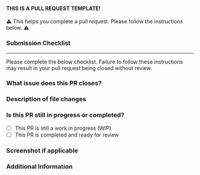 #### THIS IS A PULL REQUEST TEMPLATE! 

⚠️ This helps you complete a pull request. Please follow the instructions below. ⚠️ 

### Submission Checklist

---

Please complete the below checklist. Failure to follow these instructions may result in your pull request being closed without review.

### What issue does this PR closes?
<!-- Add tag of the issue or describe the problem your PR solves. -->

### Description of file changes
<!-- A detailed description of the changes made in this pull request. -->

### Is this PR still in progress or completed?
- [ ] This PR is still a work in progress (WIP)
- [ ] This PR is completed and ready for review

### Screenshot if applicable
<!-- screenshot of the feature implemented by this issue -->

### Additional Information
<!-- Any additional information or context about this PR. -->